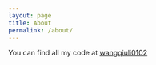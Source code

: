 ```yaml
---
layout: page
title: About
permalink: /about/
---
```


You can find all my code at [wangqiuli0102](https://github.com/wangqiuli0102)

